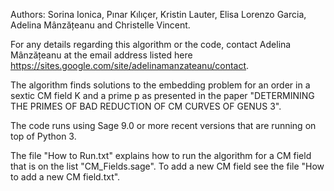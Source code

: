 Authors: Sorina Ionica, Pınar Kılıçer, Kristin Lauter, Elisa Lorenzo Garcia, Adelina Mânzățeanu and Christelle Vincent.

For any details regarding this algorithm or the code, contact Adelina Mânzățeanu at the email address listed here https://sites.google.com/site/adelinamanzateanu/contact.

The algorithm finds solutions to the embedding problem for an order in a sextic CM field K and a prime p as presented in the paper "DETERMINING THE PRIMES OF BAD REDUCTION OF CM CURVES OF GENUS 3".

The code runs using Sage 9.0 or more recent versions that are running on top of Python 3. 

The file "How to Run.txt" explains how to run the algorithm for a CM field that is on the list "CM_Fields.sage". To add a new CM field see the file "How to add a new CM field.txt".
